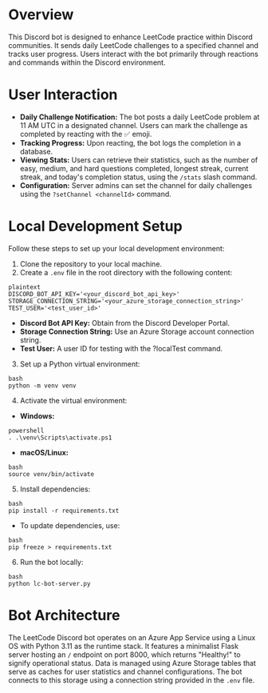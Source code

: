 # Overview
This Discord bot is designed to enhance LeetCode practice within Discord communities. It sends daily LeetCode challenges to a specified channel and tracks user progress. Users interact with the bot primarily through reactions and commands within the Discord environment.

# User Interaction
- **Daily Challenge Notification:** The bot posts a daily LeetCode problem at 11 AM UTC in a designated channel. Users can mark the challenge as completed by reacting with the ✅ emoji.
- **Tracking Progress:** Upon reacting, the bot logs the completion in a database.
- **Viewing Stats:** Users can retrieve their statistics, such as the number of easy, medium, and hard questions completed, longest streak, current streak, and today's completion status, using the `/stats` slash command.
- **Configuration:** Server admins can set the channel for daily challenges using the `?setChannel <channelId>` command.

# Local Development Setup
Follow these steps to set up your local development environment:

1. Clone the repository to your local machine.
2. Create a `.env` file in the root directory with the following content:
```
plaintext
DISCORD_BOT_API_KEY='<your_discord_bot_api_key>'
STORAGE_CONNECTION_STRING='<your_azure_storage_connection_string>'
TEST_USER='<test_user_id>'
```
- **Discord Bot API Key:** Obtain from the Discord Developer Portal.
- **Storage Connection String:** Use an Azure Storage account connection string.
- **Test User:** A user ID for testing with the ?localTest command.
3. Set up a Python virtual environment:
```
bash
python -m venv venv
```
4. Activate the virtual environment:
- **Windows:**
```
powershell
. .\venv\Scripts\activate.ps1
```
- **macOS/Linux:**
```
bash
source venv/bin/activate
```
5. Install dependencies:
```
bash
pip install -r requirements.txt
```
- To update dependencies, use:
```
bash
pip freeze > requirements.txt
```
6. Run the bot locally:
```
bash
python lc-bot-server.py
```

# Bot Architecture
The LeetCode Discord bot operates on an Azure App Service using a Linux OS with Python 3.11 as the runtime stack. It features a minimalist Flask server hosting an `/` endpoint on port 8000, which returns "Healthy!" to signify operational status. Data is managed using Azure Storage tables that serve as caches for user statistics and channel configurations. The bot connects to this storage using a connection string provided in the `.env` file.
